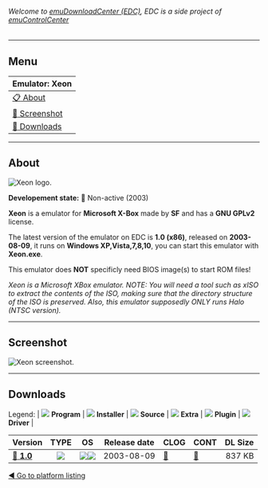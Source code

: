 ###### Welcome to [emuDownloadCenter (EDC)](https://github.com/PhoenixInteractiveNL/emuDownloadCenter/wiki/), EDC is a side project of [emuControlCenter](https://github.com/PhoenixInteractiveNL/emuControlCenter/wiki/)
***
## Menu
| **Emulator: Xeon** |
|:---------|
| [:clipboard: About](#about) |
| [:sunrise: Screenshot](#screenshot) |
| [:floppy_disk: Downloads](#downloads) |
***
## About
![](https://github.com/PhoenixInteractiveNL/emuDownloadCenter/wiki/images_emulator/xeon_logo_200.jpg "Xeon logo.")

**Developement state:** :red_circle: Non-active (2003)

**Xeon** is a emulator for **Microsoft X-Box** made by **SF** and has a **GNU GPLv2** license.

The latest version of the emulator on EDC is **1.0 (x86)**, released on **2003-08-09**, it runs on **Windows XP,Vista,7,8,10**, you can start this emulator with **Xeon.exe**.

This emulator does **NOT** specificly need BIOS image(s) to start ROM files!

_Xeon is a Microsoft XBox emulator. NOTE: You will need a tool such as xISO to extract the contents of the ISO, making sure that the directory structure of the ISO is preserved. Also, this emulator supposedly ONLY runs Halo (NTSC version)._
***
## Screenshot
![](https://raw.githubusercontent.com/PhoenixInteractiveNL/emuDownloadCenter/master/hooks/xeon/emulator_screen_01.jpg "Xeon screenshot.")
***
## Downloads
Legend:
| ![](https://raw.githubusercontent.com/wiki/PhoenixInteractiveNL/emuDownloadCenter/images_misc/icon_program_24.png) **Program** | 
![](https://raw.githubusercontent.com/wiki/PhoenixInteractiveNL/emuDownloadCenter/images_misc/icon_installer_24.png) **Installer** | 
![](https://raw.githubusercontent.com/wiki/PhoenixInteractiveNL/emuDownloadCenter/images_misc/icon_source_code_24.png) **Source** | 
![](https://raw.githubusercontent.com/wiki/PhoenixInteractiveNL/emuDownloadCenter/images_misc/icon_extra_24.png) **Extra** | 
![](https://raw.githubusercontent.com/wiki/PhoenixInteractiveNL/emuDownloadCenter/images_misc/icon_plugin_24.png) **Plugin** | 
![](https://raw.githubusercontent.com/wiki/PhoenixInteractiveNL/emuDownloadCenter/images_misc/icon_driver_24.png) **Driver** | 
 
| Version  | TYPE | OS | Release date  | CLOG | CONT | DL Size  |
|:---------|:----:|:--:|:-------------:|:-----|:-----|---------:|
| [:floppy_disk: **1.0**](https://github.com/PhoenixInteractiveNL/edc-repo0006/raw/master/xeon/1.0.7z) | ![](https://raw.githubusercontent.com/wiki/PhoenixInteractiveNL/emuDownloadCenter/images_misc/icon_program_24.png) | ![](https://raw.githubusercontent.com/wiki/PhoenixInteractiveNL/emuDownloadCenter/images_misc/logo_windows_24.png)![](https://raw.githubusercontent.com/wiki/PhoenixInteractiveNL/emuDownloadCenter/images_misc/icon_32-bit_24.png) | 2003-08-09 | [:page_facing_up:](https://github.com/PhoenixInteractiveNL/edc-repo0006/blob/master/xeon/1.0_changelog.txt) | [:mag_right:](https://github.com/PhoenixInteractiveNL/edc-repo0006/blob/master/xeon/1.0_contents.txt) | 837 KB |

[:arrow_backward: Go to platform listing](https://github.com/PhoenixInteractiveNL/emuDownloadCenter/wiki/EDC-Platform-List)
